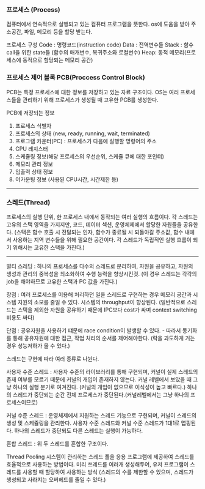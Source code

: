 ### 프로세스 (Process)

컴퓨터에서 연속적으로 실행되고 있는 컴퓨터 프로그램을 뜻한다.
os에 도움을 받아 주소공간, 파일, 메모리 등을 할당 받는다.

프로세스 구성
Code : 명령코드(instruction code)
Data : 전역변수들
Stack : 함수 call을 위한 state들 (함수의 매개변수, 복귀주소와 로컬변수)
Heap: 동적 메모리(프로세스에 동적으로 할당되는 메모리 공간)

### 프로세스 제어 블록 PCB(Proccess Control Block)

PCB는 특정 프로세스에 대한 정보를 저장하고 있는 자료 구조이다. 
OS는 여러 프로세스들을 관리하기 위해 프로세스가 생성될 때 고유한 PCB를 생성한다.

PCB에 저장되는 정보
1. 프로세스 식별자
2. 프로세스의 상태 (new, ready, running, wait, terminated)
3. 프로그램 카운터(PC) : 프로세스가 다음에 실행할 명령어의 주소
4. CPU 레지스터
5. 스케쥴링 정보(해당 프로세스의 우선순위, 스케쥴 큐에 대한 포인터)
6. 메모리 관리 정보
7. 입출력 상태 정보
8. 어카운팅 정보 (사용된 CPU시간, 시간제한 등)

---

### 스레드(Thread) 
프로세스의 실행 단위, 한 프로세스 내에서 동작되는 여러 실행의 흐름이다.
각 스레드는 고유의 스택 영역을 가지지만, 코드, 데이터 섹션, 운영체제에서 할당한 자원들을 공유한다. 
(스택은 함수 호출 시 전달되는 인자, 함수가 종료될 시 되돌아갈 주소값, 함수 내에서 사용하는 지역 변수들을 위해 필요한 공간이다. 각 스레드가
독립적인 실행 흐름이 되기 위해서는 고유한 스택을 가진다.)

--- 
멀티 스레딩 : 하나의 프로세스를 다수의 스레드로 분리하여, 자원을 공유하고, 자원의 생성과 관리의 중복성을 최소화하여 
수행 능력을 향상시킨것. (이 경우 스레드는 각각의 job을 해야하므로 고유한 스택과 PC 값을 가진다.)

장점 : 여러 프로세스를 이용해 처리하던 일을 스레드로 구현하는 경우 메모리 공간과 시스템 자원의 소모를 줄일 수 있다. 
      시스템의 throughput이 향상된다.
     (일반적으로 스레드는 스택을 제외한 자원을 공유하기 때문에 IPC보다 cost가 싸며 context switching 비용도 싸다) 
     
단점 : 공유자원을 사용하기 떄문에 race condition이 발생할 수 있다.
      - 따라서 동기화를 통해 공유자원에 대한 접근, 작업 처리의 순서를 제어해야한다. 
      (락을 과도하게 거는 경우 성능저하가 올 수 있다.)

스레드는 구현에 따라 여러 종류로 나뉜다.

사용자 수준 스레드 : 사용자 수준의 라이브러리를 통해 구현되며, 커널이 실제 스레드의 존재 여부를 모르기 때문에 커널의 개입이 존재하지 않는다. 
                커널 레벨에서 보았을 때 그냥  하나의 실행 분기로 여겨진다. (커널의 개입이 없으므로 이식성이 높고 빠르다.)
                하나의 스레드가 중단되는 순간 전체 프로세스가 중단된다.(커널레벨에서는 그냥 하나의 프로세스이므로)

커널 수준 스레드 : 운영체제에서 지원하는 스레드 기능으로 구현되며, 커널이 스레드의 생성 및 스케쥴링을 관리한다.
               사용자 수준 스레드와 커널 수준 스레드가 1대1로 맵핑된다. 하나의 스레드가 중단되도 다른 스레드는 실행이 가능하다. 


혼합 스레드 : 위 두 스레드를 혼합한 구조이다.


Thread Pooling 
시스템이 관리하는 스레드 풀을 응용 프로그램에 제공하여 스레드를 효율적으로 사용하는 방법이다. 미리 쓰레드를 여러개 생성해두어, 유저 프로그램이 스레드를 사용할 때 할당하여 사용하는 방식
(스레드의 수를 제한할 수 있으며, 스레드가 생성되고 사라지는 오버헤드를 줄일 수 있다.)
